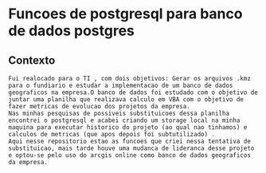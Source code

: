 # Funcoes de postgresql para banco de dados postgres

## Contexto
    Fui realocado para o TI , com dois objetivos: Gerar os arquivos .kmz para o fundiario e estudar a implementacao de um banco de dados geograficos na empresa.O banco de dados foi estudado com o objetivo de juntar uma planilha que realizava calculo em VBA com o objetivo de fazer metricas de evolucao dos projetos da empresa. 
    Nas minhas pesquisas de possiveis substituicoes dessa planilha encontrei o postgresql e acabei criando um storage local na minha maquina para executar historico do projeto (ao qual nao tinhamos) e calculos de metricas (que apos depois foi subtutilizado) . 
    Aqui nesse repositorio estao as funcoes que criei nessa tentativa de substituicao, mais tarde houve uma mudanca de lideranca desse projeto e optou-se pelo uso do arcgis online como banco de dados geograficos da empresa.
